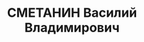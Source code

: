 ---
title: СМЕТАНИН Василий Владимирович
description: 'Род. в 1902, б/п. Майор, врио командира 183-го артиллерийского полка
  2-й артбригады ПВО

  Арестован 06.11.1937. Приговор: ВК ВС СССР, 25.12.1937 – ВМН. Расстрелян 1937.

  Реабилитирован 26.04.1958'
---